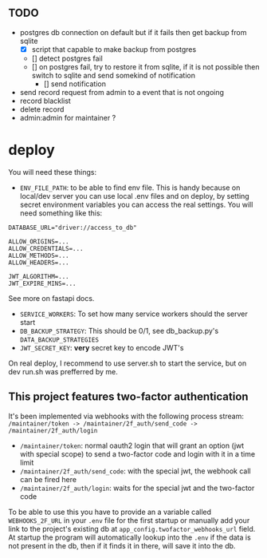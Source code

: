 ## TODO
- postgres db connection on default but if it fails then get backup from sqlite
    - [x] script that capable to make backup from postgres
    - [] detect postgres fail
    - [] on postgres fail, try to restore it from sqlite, if it is not possible then switch to sqlite and send somekind of notification
        - [] send notification 
- send record request from admin to a event that is not ongoing
- record blacklist
- delete record
- admin:admin for maintainer ?


# deploy
You will need these things: 
- `ENV_FILE_PATH`: to be able to find env file. This is handy because on local/dev server you can use local .env files and on deploy, by setting secret environment variables you can access the real settings.
You will need something like this:
```
DATABASE_URL="driver://access_to_db"

ALLOW_ORIGINS=...
ALLOW_CREDENTIALS=...
ALLOW_METHODS=...
ALLOW_HEADERS=...

JWT_ALGORITHM=...
JWT_EXPIRE_MINS=...
```
See more on fastapi docs.
- `SERVICE_WORKERS`: To set how many service workers should the server start
- `DB_BACKUP_STRATEGY`: This should be 0/1, see db_backup.py's `DATA_BACKUP_STRATEGIES`
- `JWT_SECRET_KEY`: **very** secret key to encode JWT's

On real deploy, I recommend to use server.sh to start the service, but on dev run.sh was prefferred by me.

## This project features two-factor authentication
It's been implemented via webhooks with the following process stream:  
`/maintainer/token -> /maintainer/2f_auth/send_code -> /maintainer/2f_auth/login`  

- `/maintainer/token`: normal oauth2 login that will grant an option (jwt with special scope) to send a two-factor code and login with it in a time limit
- `/maintainer/2f_auth/send_code`: with the special jwt, the webhook call can be fired here
- `/maintainer/2f_auth/login`: waits for the special jwt and the two-factor code

To be able to use this you have to provide an a variable called `WEBHOOKS_2F_URL` in your `.env` file for the first startup or manually add your link to the project's existing db at `app_config.twofactor_webhooks_url` field.  
At startup the program will automatically lookup into the `.env` if the data is not present in the db, then if it finds it in there, will save it into the db.